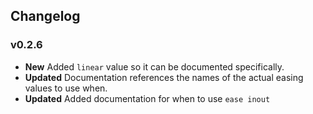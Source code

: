 ## Changelog

### v0.2.6

- **New** Added `linear` value so it can be documented specifically.
- **Updated** Documentation references the names of the actual easing values to use when.
- **Updated** Added documentation for when to use `ease inout`
